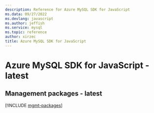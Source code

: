 ```yaml
---
description: Reference for Azure MySQL SDK for JavaScript
ms.data: 09/27/2022
ms.devlang: javascript
ms.author: jeffish
ms.service: mysql
ms.topic: reference
author: xirzec
title: Azure MySQL SDK for JavaScript
---
```

# Azure MySQL SDK for JavaScript - latest

## Management packages - latest
[!INCLUDE [mgmt-packages](mysql-mgmt-index.md)]